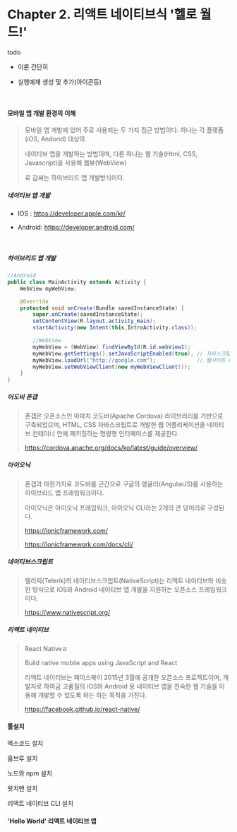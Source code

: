 # Chapter 2. 리액트 네이티브식 '헬로 월드!'

 

todo

- 이론 간단히

- 실행예재 생성 및 추가(아이콘등)

  ​



#### 모바일 앱 개발 환경의 이해

>모바일 앱 개발에 있어 주로 사용되는 두 가지 접근 방법이다. 하나는 각 플랫폼(iOS, Andorid) 대상의
>
>네이티브 앱을 개발하는 방법이며, 다른 하나는 웹 기술(Html, CSS, Javascript)을 사용해 웹뷰(WebView)
>
>로 감싸는 하이브리드 앱 개발방식이다.



##### 네이티브 앱 개발

- IOS : https://developer.apple.com/kr/

- Android: https://developer.android.com/

  ​

##### 하이브리드 앱 개발

``` java
//Android
public class MainActivity extends Activity {
    WebView myWebView;

    @Override
    protected void onCreate(Bundle savedInstanceState) {
        super.onCreate(savedInstanceState);
        setContentView(R.layout.activity_main);
        startActivity(new Intent(this,IntroActivity.class));

        //WebView
        myWebView = (WebView) findViewById(R.id.webView1);
        myWebView.getSettings().setJavaScriptEnabled(true); // 자바스크립트를 사용 설정
        myWebView.loadUrl("http://google.com");             // 웹사이트 URL
        myWebView.setWebViewClient(new myWebViewClient());
    }
}
```



##### 어도비 폰갭

> 폰갭은 오픈소스인 아파치 코도바(Apache Cordova) 라이브러리를 기반으로 구축되었으며, HTML, CSS 자바스크립트로 개발한 웹 어플리케이션을 네이티브 컨테이너 안에 패키징하는 명령행 인터페이스를 제공한다.
>
> https://cordova.apache.org/docs/ko/latest/guide/overview/



##### 아이오닉

> 폰갭과 마찬기지로 코도바를 근간으로 구글의 앵귤러(AngularJS)를 사용하는 하이브리드 앱 프래임워크이다.
>
> 아이오닉은 아이오닉 프레임워크, 아이오닉 CLI라는 2개의 큰 덩어리로 구성된다.
>
> https://ionicframework.com/
>
> https://ionicframework.com/docs/cli/



##### 네이티브스크립트

> 텔리릭(Telerik)의 네이티브스크립트(NativeScript)는 리액트 네이티브와 비슷한 방식으로 iOS와 Android 네이티브 앱 개발을 지원하는 오픈소스 프레임워크이다.
>
> https://www.nativescript.org/



##### 리액트 네이티브

> React Nativeㄹ
>
> Build native mobile apps using JavaScript and React
>
> 리액트 네이티브는 페이스북이 2015년 3월에 공개한 오픈소스 프로젝트이며, 개발자로 하여금 고품질의 iOS와 Android 용 네이티브 앱을 친숙한 웹 기술을 이용해 개발할 수 있도록 하는 하는 목적을 가진다.
>
> https://facebook.github.io/react-native/



#### 툴설치

엑스코드 설치

홈브루 설치

노드와 npm 설치

왓치맨 설치

리액트 네이티브 CLI 설치



#### 'Hello World' 리액트 네이티브 앱



